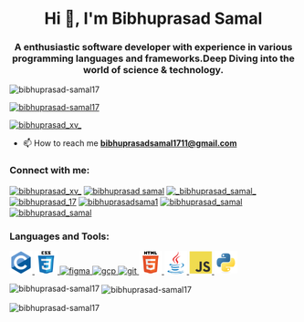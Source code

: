<h1 align="center">Hi 👋, I'm Bibhuprasad Samal</h1>
<h3 align="center">A enthusiastic software developer with experience in various programming languages and frameworks.Deep Diving into the world of science & technology.</h3>

<p align="left"> <img src="https://komarev.com/ghpvc/?username=bibhuprasad-samal17&label=Profile%20views&color=0e75b6&style=flat" alt="bibhuprasad-samal17" /> </p>

<p align="left"> <a href="https://github.com/ryo-ma/github-profile-trophy"><img src="https://github-profile-trophy.vercel.app/?username=bibhuprasad-samal17" alt="bibhuprasad-samal17" /></a> </p>

<p align="left"> <a href="https://twitter.com/bibhuprasad_xv_" target="blank"><img src="https://img.shields.io/twitter/follow/bibhuprasad_xv_?logo=twitter&style=for-the-badge" alt="bibhuprasad_xv_" /></a> </p>

- 📫 How to reach me **bibhuprasadsamal1711@gmail.com**

<h3 align="left">Connect with me:</h3>
<p align="left">
<a href="https://twitter.com/bibhuprasad_xv_" target="blank"><img align="center" src="https://raw.githubusercontent.com/rahuldkjain/github-profile-readme-generator/master/src/images/icons/Social/twitter.svg" alt="bibhuprasad_xv_" height="30" width="40" /></a>
<a href="https://linkedin.com/in/bibhuprasad samal" target="blank"><img align="center" src="https://raw.githubusercontent.com/rahuldkjain/github-profile-readme-generator/master/src/images/icons/Social/linked-in-alt.svg" alt="bibhuprasad samal" height="30" width="40" /></a>
<a href="https://instagram.com/_bibhuprasad_samal_" target="blank"><img align="center" src="https://raw.githubusercontent.com/rahuldkjain/github-profile-readme-generator/master/src/images/icons/Social/instagram.svg" alt="_bibhuprasad_samal_" height="30" width="40" /></a>
<a href="https://www.codechef.com/users/bibhuprasad_17" target="blank"><img align="center" src="https://cdn.jsdelivr.net/npm/simple-icons@3.1.0/icons/codechef.svg" alt="bibhuprasad_17" height="30" width="40" /></a>
<a href="https://www.hackerrank.com/bibhuprasadsama1" target="blank"><img align="center" src="https://raw.githubusercontent.com/rahuldkjain/github-profile-readme-generator/master/src/images/icons/Social/hackerrank.svg" alt="bibhuprasadsama1" height="30" width="40" /></a>
<a href="https://www.leetcode.com/bibhuprasad_samal" target="blank"><img align="center" src="https://raw.githubusercontent.com/rahuldkjain/github-profile-readme-generator/master/src/images/icons/Social/leet-code.svg" alt="bibhuprasad_samal" height="30" width="40" /></a>
<a href="https://auth.geeksforgeeks.org/user/bibhuprasad_samal" target="blank"><img align="center" src="https://raw.githubusercontent.com/rahuldkjain/github-profile-readme-generator/master/src/images/icons/Social/geeks-for-geeks.svg" alt="bibhuprasad_samal" height="30" width="40" /></a>
</p>

<h3 align="left">Languages and Tools:</h3>
<p align="left"> <a href="https://www.cprogramming.com/" target="_blank" rel="noreferrer"> <img src="https://raw.githubusercontent.com/devicons/devicon/master/icons/c/c-original.svg" alt="c" width="40" height="40"/> </a> <a href="https://www.w3schools.com/css/" target="_blank" rel="noreferrer"> <img src="https://raw.githubusercontent.com/devicons/devicon/master/icons/css3/css3-original-wordmark.svg" alt="css3" width="40" height="40"/> </a> <a href="https://www.figma.com/" target="_blank" rel="noreferrer"> <img src="https://www.vectorlogo.zone/logos/figma/figma-icon.svg" alt="figma" width="40" height="40"/> </a> <a href="https://cloud.google.com" target="_blank" rel="noreferrer"> <img src="https://www.vectorlogo.zone/logos/google_cloud/google_cloud-icon.svg" alt="gcp" width="40" height="40"/> </a> <a href="https://git-scm.com/" target="_blank" rel="noreferrer"> <img src="https://www.vectorlogo.zone/logos/git-scm/git-scm-icon.svg" alt="git" width="40" height="40"/> </a> <a href="https://www.w3.org/html/" target="_blank" rel="noreferrer"> <img src="https://raw.githubusercontent.com/devicons/devicon/master/icons/html5/html5-original-wordmark.svg" alt="html5" width="40" height="40"/> </a> <a href="https://www.java.com" target="_blank" rel="noreferrer"> <img src="https://raw.githubusercontent.com/devicons/devicon/master/icons/java/java-original.svg" alt="java" width="40" height="40"/> </a> <a href="https://developer.mozilla.org/en-US/docs/Web/JavaScript" target="_blank" rel="noreferrer"> <img src="https://raw.githubusercontent.com/devicons/devicon/master/icons/javascript/javascript-original.svg" alt="javascript" width="40" height="40"/> </a> <a href="https://www.python.org" target="_blank" rel="noreferrer"> <img src="https://raw.githubusercontent.com/devicons/devicon/master/icons/python/python-original.svg" alt="python" width="40" height="40"/> </a> </p>

<p><img align="left" src="https://github-readme-stats.vercel.app/api/top-langs?username=bibhuprasad-samal17&show_icons=true&locale=en&layout=compact" alt="bibhuprasad-samal17" /></p>

<p>&nbsp;<img align="center" src="https://github-readme-stats.vercel.app/api?username=bibhuprasad-samal17&show_icons=true&locale=en" alt="bibhuprasad-samal17" /></p>

<p><img align="center" src="https://github-readme-streak-stats.herokuapp.com/?user=bibhuprasad-samal17&" alt="bibhuprasad-samal17" /></p>
